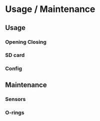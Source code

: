 # Usage / Maintenance

## Usage

### Opening Closing

### SD card

### Config



## Maintenance

### Sensors&#x20;

### O-rings

